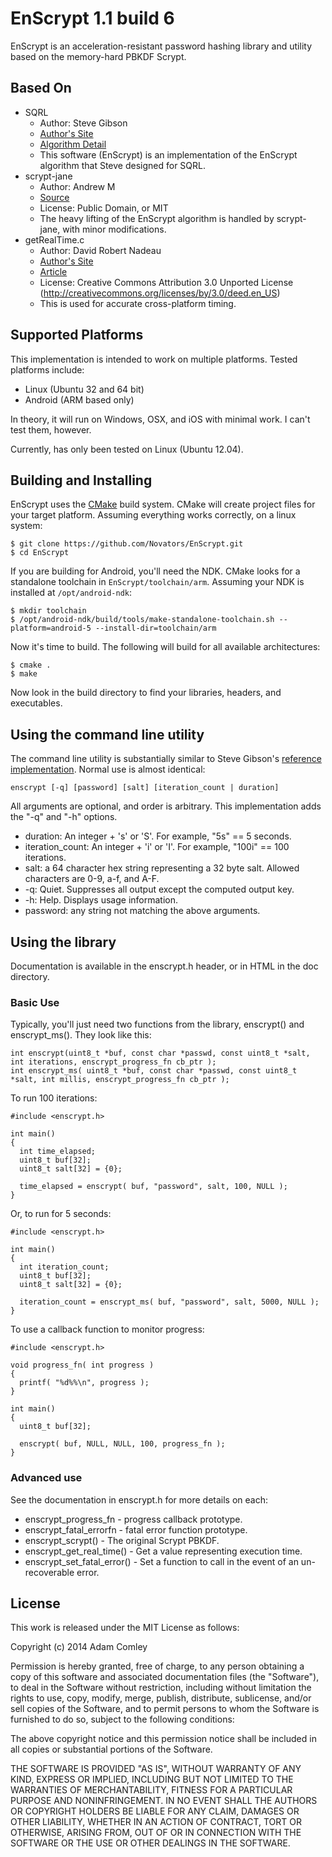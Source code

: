 # EnScrypt 1.1 build 6

EnScrypt is an acceleration-resistant password hashing library and utility based on the memory-hard PBKDF Scrypt.

## Based On

* SQRL 
    * Author: Steve Gibson
    * [Author's Site](https://www.grc.com/)
    * [Algorithm Detail](https://www.grc.com/sqrl/scrypt.htm)
    * This software (EnScrypt) is an implementation of the EnScrypt algorithm that Steve designed for SQRL.
* scrypt-jane 
    * Author: Andrew M
    * [Source](https://github.com/floodyberry/scrypt-jane)
    * License: Public Domain, or MIT
    * The heavy lifting of the EnScrypt algorithm is handled by scrypt-jane, with minor modifications.
* getRealTime.c 
    * Author: David Robert Nadeau
    * [Author's Site](http://NadeauSoftware.com/)
    * [Article](http://nadeausoftware.com/articles/2012/04/c_c_tip_how_measure_elapsed_real_time_benchmarking)
    * License: Creative Commons Attribution 3.0 Unported License (http://creativecommons.org/licenses/by/3.0/deed.en_US)
    * This is used for accurate cross-platform timing.

## Supported Platforms
This implementation is intended to work on multiple platforms.  Tested platforms include:
* Linux (Ubuntu 32 and 64 bit)
* Android (ARM based only)

In theory, it will run on Windows, OSX, and iOS with minimal work.  I can't test them, however.


Currently, has only been tested on Linux (Ubuntu 12.04).

## Building and Installing
EnScrypt uses the [CMake](http://www.cmake.org/) build system.  CMake will create project files for your target platform.  Assuming everything works correctly, on a linux system:

```
$ git clone https://github.com/Novators/EnScrypt.git
$ cd EnScrypt
```

If you are building for Android, you'll need the NDK.  CMake looks for a standalone toolchain in ```EnScrypt/toolchain/arm```.  Assuming your NDK is installed at ```/opt/android-ndk```:

```
$ mkdir toolchain
$ /opt/android-ndk/build/tools/make-standalone-toolchain.sh --platform=android-5 --install-dir=toolchain/arm
```

Now it's time to build.  The following will build for all available architectures:

```
$ cmake .
$ make
```

Now look in the build directory to find your libraries, headers, and executables.

## Using the command line utility
The command line utility is substantially similar to Steve Gibson's [reference implementation](https://www.grc.com/sqrl/scrypt.htm).  Normal use is almost identical:

```
enscrypt [-q] [password] [salt] [iteration_count | duration]
```

All arguments are optional, and order is arbitrary.  This implementation adds the "-q" and "-h" options.

* duration: An integer + 's' or 'S'.  For example, "5s" == 5 seconds.
* iteration_count: An integer + 'i' or 'I'.  For example, "100i" == 100 iterations.
* salt: a 64 character hex string representing a 32 byte salt.  Allowed characters are 0-9, a-f, and A-F.
* -q: Quiet.  Suppresses all output except the computed output key.
* -h: Help.  Displays usage information.
* password: any string not matching the above arguments.

## Using the library
Documentation is available in the enscrypt.h header, or in HTML in the doc directory.

### Basic Use
Typically, you'll just need two functions from the library, enscrypt() and enscrypt_ms().  They look like this:

```
int enscrypt(uint8_t *buf, const char *passwd, const uint8_t *salt, int iterations, enscrypt_progress_fn cb_ptr );
int enscrypt_ms( uint8_t *buf, const char *passwd, const uint8_t *salt, int millis, enscrypt_progress_fn cb_ptr );
```

To run 100 iterations:
```
#include <enscrypt.h>

int main()
{
  int time_elapsed;
  uint8_t buf[32];
  uint8_t salt[32] = {0};
  
  time_elapsed = enscrypt( buf, "password", salt, 100, NULL );
}
```

Or, to run for 5 seconds:
```
#include <enscrypt.h>

int main()
{
  int iteration_count;
  uint8_t buf[32];
  uint8_t salt[32] = {0};
  
  iteration_count = enscrypt_ms( buf, "password", salt, 5000, NULL );
}
```

To use a callback function to monitor progress:
```
#include <enscrypt.h>

void progress_fn( int progress )
{
  printf( "%d%%\n", progress );
}

int main()
{
  uint8_t buf[32];
  
  enscrypt( buf, NULL, NULL, 100, progress_fn );
}
```

### Advanced use
See the documentation in enscrypt.h for more details on each:

* enscrypt_progress_fn - progress callback prototype.
* enscrypt_fatal_errorfn - fatal error function prototype.
* enscrypt_scrypt() - The original Scrypt PBKDF.
* enscrypt_get_real_time() - Get a value representing execution time.
* enscrypt_set_fatal_error() - Set a function to call in the event of an un-recoverable error.

## License
This work is released under the MIT License as follows:

Copyright (c) 2014 Adam Comley

Permission is hereby granted, free of charge, to any person obtaining a copy
of this software and associated documentation files (the "Software"), to deal
in the Software without restriction, including without limitation the rights
to use, copy, modify, merge, publish, distribute, sublicense, and/or sell
copies of the Software, and to permit persons to whom the Software is
furnished to do so, subject to the following conditions:

The above copyright notice and this permission notice shall be included in
all copies or substantial portions of the Software.

THE SOFTWARE IS PROVIDED "AS IS", WITHOUT WARRANTY OF ANY KIND, EXPRESS OR
IMPLIED, INCLUDING BUT NOT LIMITED TO THE WARRANTIES OF MERCHANTABILITY,
FITNESS FOR A PARTICULAR PURPOSE AND NONINFRINGEMENT. IN NO EVENT SHALL THE
AUTHORS OR COPYRIGHT HOLDERS BE LIABLE FOR ANY CLAIM, DAMAGES OR OTHER
LIABILITY, WHETHER IN AN ACTION OF CONTRACT, TORT OR OTHERWISE, ARISING FROM,
OUT OF OR IN CONNECTION WITH THE SOFTWARE OR THE USE OR OTHER DEALINGS IN
THE SOFTWARE.
